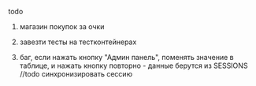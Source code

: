 todo

1) магазин покупок за очки
2) завезти тесты на тестконтейнерах

3) баг, если нажать кнопку "Админ панель", поменять значение в таблице, и нажать кнопку повторно - данные берутся из
   SESSIONS //todo синхронизировать сессию